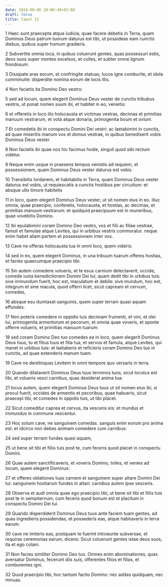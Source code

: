 ```yaml
---
date: 2024-09-06 20:00:49+02:00
draft: false
title: Caput 12
---
```





1 Haec sunt praecepta atque iudicia, quae facere debetis in Terra, quam Dominus Deus patrum tuorum daturus est tibi, ut possideas eam cunctis diebus, quibus super humum gradieris.

2 Subvertite omnia loca, in quibus coluerunt gentes, quas possessuri estis, deos suos super montes excelsos, et colles, et subter omne lignum frondosum.

3 Dissipate aras eorum, et confringite statuas, lucos igne comburite, et idola comminuite: disperdite nomina eorum de locis illis.

4 Non facietis ita Domino Deo vestro:

5 sed ad locum, quem elegerit Dominus Deus vester de cunctis tribubus vestris, ut ponat nomen suum ibi, et habitet in eo, venietis:

6 et offeretis in loco illo holocausta et victimas vestras, decimas et primitias manuum vestrarum, et vota atque donaria, primogenita boum et ovium.

7 Et comedetis ibi in conspectu Domini Dei vestri: ac laetabimini in cunctis, ad quae miseritis manum vos et domus vestrae, in quibus benedixerit vobis Dominus Deus vester.

8 Non facietis ibi quae nos hic facimus hodie, singuli quod sibi rectum videtur.

9 Neque enim usque in praesens tempus venistis ad requiem, et possessionem, quam Dominus Deus vester daturus est vobis.

10 Transibitis Iordanem, et habitabitis in Terra, quam Dominus Deus vester daturus est vobis, ut requiescatis a cunctis hostibus per circuitum: et absque ullo timore habitetis

11 in loco, quem elegerit Dominus Deus vester, ut sit nomen eius in eo. illuc omnia, quae praecipio, conferetis, holocausta, et hostias, ac decimas, et primitias manuum vestrarum: et quidquid praecipuum est in muneribus, quae vovebitis Domino.

12 Ibi epulabimini coram Domino Deo vestro, vos et filii ac filiae vestrae, famuli et famulae atque Levites, qui in urbibus vestris commoratur. neque enim habet aliam partem et possessionem inter vos.

13 Cave ne offeras holocausta tua in omni loco, quem videris:

14 sed in eo, quem elegerit Dominus, in una tribuum tuarum offeres hostias, et facies quaecumque praecipio tibi.

15 Sin autem comedere volueris, et te esus carnium delectaverit, occide, comede iuxta benedictionem Domini Dei tui, quam dedit tibi in urbibus tuis: sive immundum fuerit, hoc est, maculatum et debile: sive mundum, hoc est, integrum et sine macula, quod offerri licet, sicut capream et cervum, comedes,

16 absque esu dumtaxat sanguinis, quem super terram quasi aquam effundes.

17 Non poteris comedere in oppidis tuis decimam frumenti, et vini, et olei tui, primogenita armentorum et pecorum, et omnia quae voveris, et sponte offerre volueris, et primitias manuum tuarum:

18 sed coram Domino Deo tuo comedes ea in loco, quem elegerit Dominus Deus tuus, tu et filius tuus et filia tua, et servus et famula, atque Levites, qui manet in urbibus tuis: et laetaberis et reficieris coram Domino Deo tuo in cunctis, ad quae extenderis manum tuam.

19 Cave ne derelinquas Levitem in omni tempore quo versaris in terra.

20 Quando dilataverit Dominus Deus tuus terminos tuos, sicut locutus est tibi, et volueris vesci carnibus, quas desiderat anima tua:

21 locus autem, quem elegerit Dominus Deus tuus ut sit nomen eius ibi, si procul fuerit, occides de armentis et pecoribus, quae habueris, sicut praecepi tibi, et comedes in oppidis tuis, ut tibi placet.

22 Sicut comeditur caprea et cervus, ita vesceris eis: et mundus et immundus in commune vescentur.

23 Hoc solum cave, ne sanguinem comedas. sanguis enim eorum pro anima est: et idcirco non debes animam comedere cum carnibus:

24 sed super terram fundes quasi aquam,

25 ut bene sit tibi et filiis tuis post te, cum feceris quod placet in conspectu Domini.

26 Quae autem sanctificaveris, et voveris Domino, tolles, et venies ad locum, quem elegerit Dominus:

27 et offeres oblationes tuas carnem et sanguinem super altare Domini Dei tui: sanguinem hostiarum fundes in altari: carnibus autem ipse vesceris.

28 Observa et audi omnia quae ego praecipio tibi, ut bene sit tibi et filiis tuis post te in sempiternum, cum feceris quod bonum est et placitum in conspectu Domini Dei tui.

29 Quando disperdiderit Dominus Deus tuus ante faciem tuam gentes, ad quas ingredieris possidendas, et possederis eas, atque habitaveris in terra earum:

30 cave ne imiteris eas, postquam te fuerint introeunte subversae, et requiras ceremonias earum, dicens: Sicut coluerunt gentes istae deos suos, ita et ego colam.

31 Non facies similiter Domino Deo tuo. Omnes enim abominationes, quas aversatur Dominus, fecerunt diis suis, offerentes filios et filias, et comburentes igni.

32 Quod praecipio tibi, hoc tantum facito Domino: nec addas quidquam, nec minuas.

